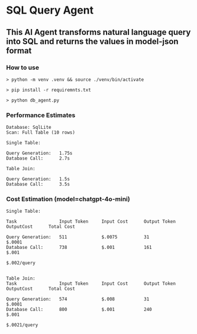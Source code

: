 # SQL Query Agent

## This AI Agent transforms natural language query into SQL and returns the values in model-json format

### How to use

```
> python -m venv .venv && source ./venv/bin/activate

> pip install -r requiremnts.txt

> python db_agent.py
```

### Performance Estimates

```
Database: SqlLite
Scan: Full Table (10 rows)

Single Table:

Query Generation:   1.75s
Database Call:      2.7s

Table Join:

Query Generation:   1.5s
Database Call:      3.5s
```

### Cost Estimation (model=chatgpt-4o-mini)

```
Single Table:

Task                Input Token     Input Cost      Output Token        OutputCost      Total Cost

Query Generation:   511             $.0075          31                  $.0001          
Database Call:      738             $.001           161                 $.001
                                                                                        $.002/query


Table Join:
Task                Input Token     Input Cost      Output Token        OutputCost      Total Cost

Query Generation:   574             $.008           31                  $.0001          
Database Call:      800             $.001           240                 $.001
                                                                                        $.0021/query
```
